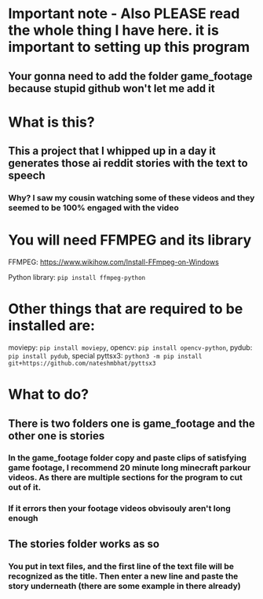 # Important note - Also PLEASE read the whole thing I have here. it is important to setting up this program
## Your gonna need to add the folder game_footage because stupid github won't let me add it

# What is this?

## This a project that I whipped up in a day it generates those ai reddit stories with the text to speech
### Why? I saw my cousin watching some of these videos and they seemed to be 100% engaged with the video


# You will need FFMPEG and its library
FFMPEG: https://www.wikihow.com/Install-FFmpeg-on-Windows

Python library:
```pip install ffmpeg-python```

# Other things that are required to be installed are:

moviepy: ```pip install moviepy```,
opencv: ```pip install opencv-python```,
pydub: ```pip install pydub```,
special pyttsx3: ```python3 -m pip install git+https://github.com/nateshmbhat/pyttsx3```


# What to do?

## There is two folders one is game_footage and the other one is stories

### In the game_footage folder copy and paste clips of satisfying game footage, I recommend 20 minute long minecraft parkour videos. As there are multiple sections for the program to cut out of it.

### If it errors then your footage videos obvisouly aren't long enough

## The stories folder works as so

### You put in text files, and the first line of the text file will be recognized as the title. Then enter a new line and paste the story underneath (there are some example in there already)


